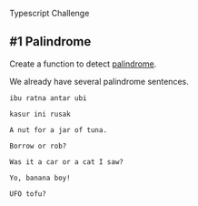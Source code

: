 Typescript Challenge

## #1 Palindrome

Create a function to detect [palindrome](https://en.wikipedia.org/wiki/Palindrome).

We already have several palindrome sentences.

```
ibu ratna antar ubi

kasur ini rusak

A nut for a jar of tuna.

Borrow or rob?

Was it a car or a cat I saw?

Yo, banana boy!

UFO tofu?
```